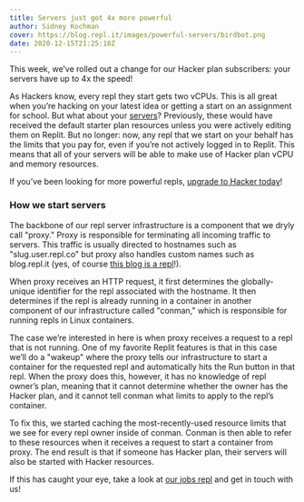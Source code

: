```yaml
---
title: Servers just got 4x more powerful
author: Sidney Kochman
cover: https://blog.repl.it/images/powerful-servers/birdbot.png
date: 2020-12-15T21:25:18Z
---
```


This week, we’ve rolled out a change for our Hacker plan subscribers: your servers have up to 4x the speed!

As Hackers know, every repl they start gets two vCPUs. This is all great when you’re hacking on your latest idea or getting a start on an assignment for school. But what about your [servers](https://docs.repl.it/repls/http-servers)? Previously, these would have received the default starter plan resources unless you were actively editing them on Replit. But no longer: now, any repl that we start on your behalf has the limits that you pay for, even if you’re not actively logged in to Replit. This means that all of your servers will be able to make use of Hacker plan vCPU and memory resources.

If you’ve been looking for more powerful repls, [upgrade to Hacker today](https://repl.it/site/pricing)!

### How we start servers

The backbone of our repl server infrastructure is a component that we dryly call "proxy." Proxy is responsible for terminating all incoming traffic to servers. This traffic is usually directed to hostnames such as "slug.user.repl.co" but proxy also handles custom names such as blog.repl.it (yes, of course [this blog is a repl](https://repl.it/@util/replit-blog#posts/powerful-servers.md)!).

When proxy receives an HTTP request, it first determines the globally-unique identifier for the repl associated with the hostname. It then determines if the repl is already running in a container in another component of our infrastructure called "conman," which is responsible for running repls in Linux containers.

The case we’re interested in here is when proxy receives a request to a repl that is not running. One of my favorite Replit features is that in this case we’ll do a "wakeup" where the proxy tells our infrastructure to start a container for the requested repl and automatically hits the Run button in that repl. When the proxy does this, however, it has no knowledge of repl owner’s plan, meaning that it cannot determine whether the owner has the Hacker plan, and it cannot tell conman what limits to apply to the repl’s container.

To fix this, we started caching the most-recently-used resource limits that we see for every repl owner inside of conman. Conman is then able to refer to these resources when it receives a request to start a container from proxy. The end result is that if someone has Hacker plan, their servers will also be started with Hacker resources.

If this has caught your eye, take a look at [our jobs repl](https://repl.it/site/jobs) and get in touch with us!